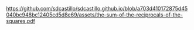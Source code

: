 

https://github.com/sdcastillo/sdcastillo.github.io/blob/a703d410172875d45040bc948bc12405cd5d8e69/assets/the-sum-of-the-reciprocals-of-the-squares.pdf
